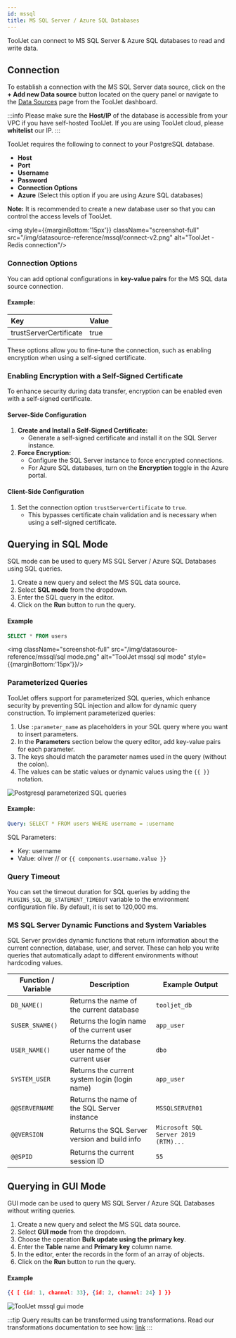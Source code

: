 ```yaml
---
id: mssql
title: MS SQL Server / Azure SQL Databases
---
```


ToolJet can connect to MS SQL Server & Azure SQL databases to read and write data. 

<div style={{paddingTop:'24px'}}>

## Connection

To establish a connection with the MS SQL Server data source, click on the **+ Add new Data source** button located on the query panel or navigate to the [Data Sources](/docs/data-sources/overview) page from the ToolJet dashboard.

:::info
Please make sure the **Host/IP** of the database is accessible from your VPC if you have self-hosted ToolJet. If you are using ToolJet cloud, please **whitelist** our IP.
:::

ToolJet requires the following to connect to your PostgreSQL database.

- **Host**
- **Port**
- **Username**
- **Password**
- **Connection Options**
- **Azure**  (Select this option if you are using Azure SQL databases)

**Note:** It is recommended to create a new database user so that you can control the access levels of ToolJet. 

<img style={{marginBottom:'15px'}} className="screenshot-full" src="/img/datasource-reference/mssql/connect-v2.png" alt="ToolJet - Redis connection"/>

### Connection Options

You can add optional configurations in **key-value pairs** for the MS SQL data source connection. 

#### Example:
| Key                     | Value   |
|:------------------------|:--------|
| trustServerCertificate  | true    |

These options allow you to fine-tune the connection, such as enabling encryption when using a self-signed certificate.

### Enabling Encryption with a Self-Signed Certificate

To enhance security during data transfer, encryption can be enabled even with a self-signed certificate.

#### Server-Side Configuration
1. **Create and Install a Self-Signed Certificate:**
   - Generate a self-signed certificate and install it on the SQL Server instance.
2. **Force Encryption:**
   - Configure the SQL Server instance to force encrypted connections.
   - For Azure SQL databases, turn on the **Encryption** toggle in the Azure portal.

#### Client-Side Configuration
1. Set the connection option `trustServerCertificate` to `true`.
   - This bypasses certificate chain validation and is necessary when using a self-signed certificate.

</div>

<div style={{paddingTop:'24px'}}>

## Querying in SQL Mode

SQL mode can be used to query MS SQL Server / Azure SQL Databases using SQL queries.  

1. Create a new query and select the MS SQL data source.
2. Select **SQL mode** from the dropdown.
3. Enter the SQL query in the editor.
4. Click on the **Run** button to run the query.

#### Example
```sql
SELECT * FROM users
```

<img className="screenshot-full" src="/img/datasource-reference/mssql/sql mode.png" alt="ToolJet mssql sql mode" style={{marginBottom:'15px'}}/>

### Parameterized Queries

ToolJet offers support for parameterized SQL queries, which enhance security by preventing SQL injection and allow for dynamic query construction. To implement parameterized queries:

1. Use `:parameter_name` as placeholders in your SQL query where you want to insert parameters.
2. In the **Parameters** section below the query editor, add key-value pairs for each parameter.
3. The keys should match the parameter names used in the query (without the colon).
4. The values can be static values or dynamic values using the `{{ }}` notation.

<div style={{textAlign: 'center'}}>
<img style={{marginBottom:'15px'}} className="screenshot-full" src="/img/datasource-reference/mssql/parameterized-query.png" alt="Postgresql parameterized SQL queries"/>
</div>

#### Example:
```yaml
Query: SELECT * FROM users WHERE username = :username
```
SQL Parameters:
- Key: username
- Value: oliver // or `{{ components.username.value }}`

### Query Timeout

You can set the timeout duration for SQL queries by adding the `PLUGINS_SQL_DB_STATEMENT_TIMEOUT` variable to the environment configuration file. By default, it is set to 120,000 ms.

### MS SQL Server Dynamic Functions and System Variables

SQL Server provides dynamic functions that return information about the current connection, database, user, and server. These can help you write queries that automatically adapt to different environments without hardcoding values.

| Function / Variable | Description                                        | Example Output                       |
| ------------------- | -------------------------------------------------- | ------------------------------------ |
| `DB_NAME()`         | Returns the name of the current database           | `tooljet_db`                         |
| `SUSER_SNAME()`     | Returns the login name of the current user         | `app_user`                           |
| `USER_NAME()`       | Returns the database user name of the current user | `dbo`                                |
| `SYSTEM_USER`       | Returns the current system login (login name)      | `app_user`                           |
| `@@SERVERNAME`      | Returns the name of the SQL Server instance        | `MSSQLSERVER01`                      |
| `@@VERSION`         | Returns the SQL Server version and build info      | `Microsoft SQL Server 2019 (RTM)...` |
| `@@SPID`            | Returns the current session ID                     | `55`                                 |

</div>

<div style={{paddingTop:'24px'}}>

## Querying in GUI Mode

GUI mode can be used to query MS SQL Server / Azure SQL Databases without writing queries.

1. Create a new query and select the MS SQL data source.
2. Select **GUI mode** from the dropdown.
3. Choose the operation **Bulk update using the primary key**.
4. Enter the **Table** name and **Primary key** column name. 
5. In the editor, enter the records in the form of an array of objects. 
6. Click on the **Run** button to run the query.

#### Example
```json
{{ [ {id: 1, channel: 33}, {id: 2, channel: 24} ] }}
```

<img className="screenshot-full" src="/img/datasource-reference/mssql/gui mode.png" alt="ToolJet mssql gui mode"/>

:::tip
Query results can be transformed using transformations. Read our transformations documentation to see how: [link](/docs/tutorial/transformations)
:::

</div>
